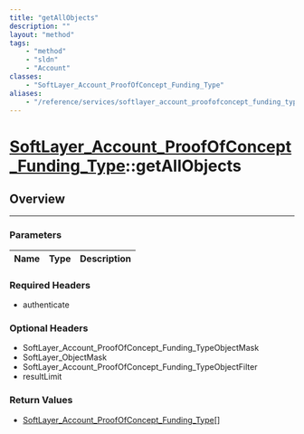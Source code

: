 ```yaml
---
title: "getAllObjects"
description: ""
layout: "method"
tags:
    - "method"
    - "sldn"
    - "Account"
classes:
    - "SoftLayer_Account_ProofOfConcept_Funding_Type"
aliases:
    - "/reference/services/softlayer_account_proofofconcept_funding_type/getAllObjects"
---
```

# [SoftLayer_Account_ProofOfConcept_Funding_Type](/reference/services/SoftLayer_Account_ProofOfConcept_Funding_Type)::getAllObjects





## Overview 


-----

### Parameters 
|Name | Type | Description |
| --- | --- | --- |


### Required Headers
* authenticate


### Optional Headers
* SoftLayer_Account_ProofOfConcept_Funding_TypeObjectMask
* SoftLayer_ObjectMask
* SoftLayer_Account_ProofOfConcept_Funding_TypeObjectFilter
* resultLimit

### Return Values
* <a href='/reference/datatypes/SoftLayer_Account_ProofOfConcept_Funding_Type'>SoftLayer_Account_ProofOfConcept_Funding_Type[] </a>




